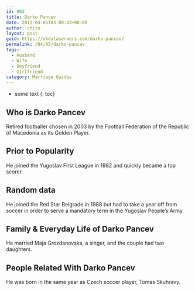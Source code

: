 ```yaml
---
id: 992
title: Darko Pancev
date: 2012-04-05T03:00:43+00:00
author: chito
layout: post
guid: https://ukdataservers.com/darko-pancev/
permalink: /04/05/darko-pancev
tags:
  - Husband
  - Wife
  - Boyfriend
  - Girlfriend
category: Marriage Guides
---
```


* some text
{: toc}


## Who is  Darko Pancev
                  
                  
                  
Retired footballer chosen in 2003 by the Football Federation of the Republic of Macedonia as its Golden Player.
                  
                
                
                
## Prior to Popularity 
                  
                  
                  
He joined the Yugoslav First League in 1982 and quickly became a top scorer.
                  
                
                
                
## Random data 
                  
                  
                  
He joined the Red Star Belgrade in 1988 but had to take a year off from soccer in order to serve a mandatory term in the Yugoslav People&#8217;s Army.
                  
                
                
                
## Family & Everyday Life of Darko Pancev
                  
                  
                  
He married Maja Grozdanovska, a singer, and the couple had two daughters.
                  
                
                
                
## People Related With  Darko Pancev
                  
                  
                  
He was born in the same year as Czech soccer player, Tomas Skuhravy.
                  
                
              
            
          
          
          
    
    
  
